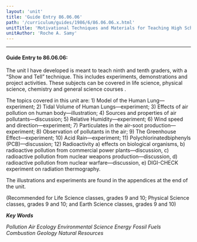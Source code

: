 ```yaml
---
layout: 'unit'
title: 'Guide Entry 86.06.06'
path: '/curriculum/guides/1986/6/86.06.06.x.html'
unitTitle: 'Motivational Techniques and Materials for Teaching High School Science in the City of New Haven'
unitAuthor: 'Roche A. Samy'
---
```


<body>
<hr/>
 <h4>
  Guide Entry to 86.06.06:
 </h4>
 The unit I have developed is meant to teach ninth and tenth graders, with a “Show and Tell” technique. This includes experiments, demonstrations and project activities. These subjects can be covered in life science, physical science, chemistry and general science courses .
 <p>
  The topics covered in this unit are: 1) Model of the Human Lung—experiment; 2) Tidal Volume of Human Lungs—experiment; 3) Effects of air pollution on human body—illustration; 4) Sources and properties of air pollutants—discussion; 5) Relative Humidity—experiment; 6) Wind speed and direction—experiment; 7) Particulates in the air-soot production—experiment; 8) Observation of pollutants in the air; 9) The Greenhouse Effect—experiment; 10) Acid Rain—experiment; 11) Polychlorinatedbiphenyls (PCB)—discussion; 12) Radioactivity a) effects on biological organisms, b) radioactive pollution from commercial power plants—discussion, c) radioactive pollution from nuclear weapons production—discussion, d) radioactive pollution from nuclear warfare—discussion, e) DIGI-CHECK experiment on radiation thermography.
 </p>
 <p>
  The illustrations and experiments are found in the appendices at the end of the unit.
 </p>
 <p>
  (Recommended for Life Science classes, grades 9 and 10; Physical Science classes, grades 9 and 10; and Earth Science classes, grades 9 and 10)
 </p>
<p>
  <b>
   <i>
    Key Words
   </i>
  </b>
  <br/>
 </p>
 <p>
  <i>
   Pollution Air Ecology Environmental Science Energy Fossil Fuels Combustion Geology Natural Resources
  </i>
 </p>

</body>
